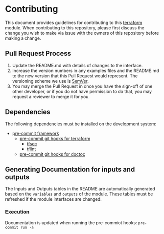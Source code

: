 # Contributing
This document provides guidelines for contributing to this [terraform] module.
When contributing to this repository, please first discuss the change you wish to make via issue
with the owners of this repository before making a change.

## Pull Request Process

1. Update the README.md with details of changes to the interface.
2. Increase the version numbers in any examples files and the README.md to the new version that this
   Pull Request would represent. The versioning scheme we use is [SemVer](http://semver.org/).
3. You may merge the Pull Request in once you have the sign-off of one other developer, or if you
   do not have permission to do that, you may request a reviewer to merge it for you.

## Dependencies
The following dependencies must be installed on the development system:

- [pre-commit framework][pcf]
    - [pre-commit git hooks for terraform][pcf-tf]
        - [tfsec]
        - [tflint]
    - [pre-commit git hooks for doctoc][pcf-doctoc]

## Generating Documentation for inputs and outputs
The Inputs and Outputs tables in the README are automatically generated based on
the `variables` and `outputs` of the module. These tables must be refreshed if the
module interfaces are changed.

### Execution
Documentation is updated when running the pre-commiot hooks: `pre-commit run -a`

[pcf]: https://pre-commit.com/
[pcf-tf]: https://github.com/antonbabenko/pre-commit-terraform
[pcf-doctoc]: https://github.com/thlorenz/doctoc
[terraform]: https://terraform.io/
[tflint]: https://github.com/terraform-linters/tflint
[tfsec]: https://github.com/tfsec/tfsec

